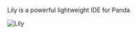 Lily is a powerful lightweight IDE for Panda


![Lily](https://sc-cdn.scaleengine.net/i/3c141f925eb4ca4a99837d9668c0b12c.png)
